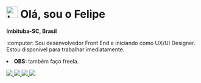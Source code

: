 <h1>
  <img 
    src="https://slackmojis.com/emojis/2080-love/download"
    alt="Love Programming"
    width="30"
  />
    Olá, sou o Felipe
</h1>

<p align="left">
  <b>
    Imbituba-SC, Brasil
    <img src="https://image.flaticon.com/icons/svg/197/197386.svg" width="13"/>
  </b>
</p>

<p align="left">
  :computer: Sou desenvolvedor Front End e iniciando como UX/UI Designer. Estou disponível para trabalhar imediatamente.
  <li><b>OBS: </b>também faço freela.</li>
</p>

<p align="left">
  <a href="https://linkedin.com/in/felipe-vieira-da-silva-7a9146188/">
    <img src="https://img.shields.io/badge/linkedin-0077B5.svg?style=for-the-badge&logo=linkedin&logoColor=white">
  </a>
  <a href="https://instagram.com/felipvieiraa_">
    <img src="https://img.shields.io/badge/instagram-E4405F.svg?style=for-the-badge&logo=instagram&logoColor=white">
  </a>
  <a href="mailto:felipezimba8228@gmail.com">
    <img src="https://img.shields.io/badge/e‑mail-D14836.svg?style=for-the-badge&logo=GMail&logoColor=white">
  </a>
  <a href="https://api.whatsapp.com/send?phone=5548998090400">
    <img src="https://img.shields.io/badge/-WhatsApp-26B03D?style=for-the-badge&logo=WhatsApp&logoColor=white">
  </a>
</p>
